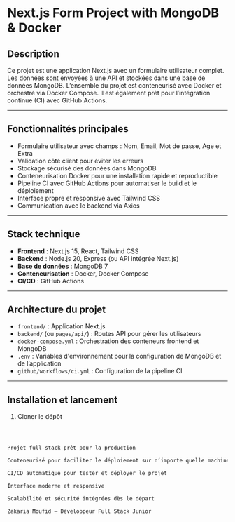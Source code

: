 # Next.js Form Project with MongoDB & Docker

## Description
Ce projet est une application Next.js avec un formulaire utilisateur complet. Les données sont envoyées à une API et stockées dans une base de données MongoDB. L’ensemble du projet est conteneurisé avec Docker et orchestré via Docker Compose. Il est également prêt pour l’intégration continue (CI) avec GitHub Actions.

---

## Fonctionnalités principales
- Formulaire utilisateur avec champs : Nom, Email, Mot de passe, Age et Extra
- Validation côté client pour éviter les erreurs
- Stockage sécurisé des données dans MongoDB
- Conteneurisation Docker pour une installation rapide et reproductible
- Pipeline CI avec GitHub Actions pour automatiser le build et le déploiement
- Interface propre et responsive avec Tailwind CSS
- Communication avec le backend via Axios

---

## Stack technique
- **Frontend** : Next.js 15, React, Tailwind CSS
- **Backend** : Node.js 20, Express (ou API intégrée Next.js)
- **Base de données** : MongoDB 7
- **Conteneurisation** : Docker, Docker Compose
- **CI/CD** : GitHub Actions

---

## Architecture du projet
- `frontend/` : Application Next.js
- `backend/` (ou `pages/api/`) : Routes API pour gérer les utilisateurs
- `docker-compose.yml` : Orchestration des conteneurs frontend et MongoDB
- `.env` : Variables d'environnement pour la configuration de MongoDB et de l’application
- `github/workflows/ci.yml` : Configuration de la pipeline CI

---

## Installation et lancement
1. Cloner le dépôt
```bash



Projet full-stack prêt pour la production

Conteneurisé pour faciliter le déploiement sur n’importe quelle machine

CI/CD automatique pour tester et déployer le projet

Interface moderne et responsive

Scalabilité et sécurité intégrées dès le départ

Zakaria Moufid – Développeur Full Stack Junior
